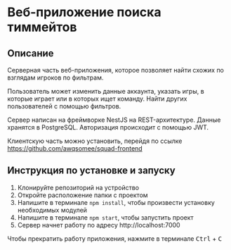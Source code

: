 # Веб-приложение поиска тиммейтов

## Описание

Серверная часть веб-приложения, которое позволяет найти схожих по взглядам игроков по фильтрам.

Пользователь может изменить данные аккаунта, указать игры, в которые играет или в которых ищет команду. Найти других пользователей с помощью фильтров.

Сервер написан на фреймворке NestJS на REST-архитектуре. Данные хранятся в PostgreSQL. Авторизация происходит с помощью JWT.

Клиентскую часть можно установить, перейдя по ссылке https://github.com/awqsomee/squad-frontend

## Инструкция по установке и запуску
1. Клонируйте репозиторий на устройство
2. Откройте расположение папки с проектом
3. Напишите в терминале `npm install`, чтобы произвести установку необходимых модулей
4. Напишите в терминале `npm start`, чтобы запустить проект
5. Сервер начнет работу по адресу http://localhost:7000

Чтобы прекратить работу приложения, нажмите в терминале <kbd>Ctrl</kbd> + <kbd>C</kbd>
